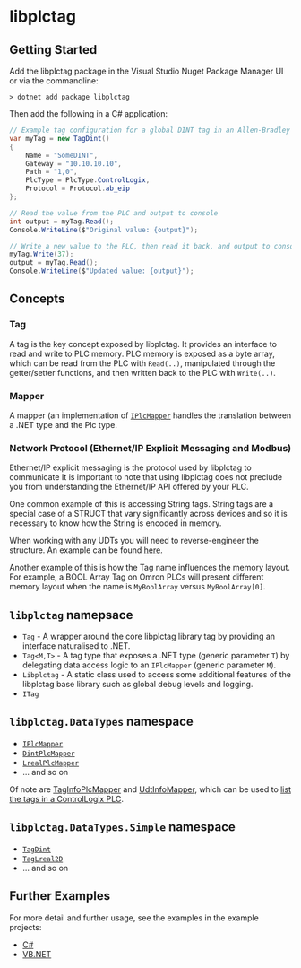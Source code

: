 # libplctag

## Getting Started

Add the libplctag package in the Visual Studio Nuget Package Manager UI or via the commandline:

`> dotnet add package libplctag`

Then add the following in a C# application:

```csharp
// Example tag configuration for a global DINT tag in an Allen-Bradley CompactLogix/ControlLogix PLC
var myTag = new TagDint()
{
    Name = "SomeDINT",
    Gateway = "10.10.10.10",
    Path = "1,0",
    PlcType = PlcType.ControlLogix,
    Protocol = Protocol.ab_eip
};

// Read the value from the PLC and output to console
int output = myTag.Read();        
Console.WriteLine($"Original value: {output}");

// Write a new value to the PLC, then read it back, and output to console
myTag.Write(37);    
output = myTag.Read();
Console.WriteLine($"Updated value: {output}");
```

## Concepts

### Tag

A tag is the key concept exposed by libplctag.
It provides an interface to read and write to PLC memory.
PLC memory is exposed as a byte array, which can be read from the PLC with `Read(..)`, manipulated through the getter/setter functions, and then written back to the PLC with `Write(..)`.

### Mapper
A mapper (an implementation of [`IPlcMapper`](https://github.com/libplctag/libplctag.NET/blob/master/src/libplctag/DataTypes/IPlcMapper.cs) handles the translation between a .NET type and the Plc type.

### Network Protocol (Ethernet/IP Explicit Messaging and Modbus)

Ethernet/IP explicit messaging is the protocol used by libplctag to communicate
It is important to note that using libplctag does not preclude you from understanding the Ethernet/IP API offered by your PLC.

One common example of this is accessing String tags.
String tags are a special case of a STRUCT that vary significantly across devices and so it is necessary to know how the String is encoded in memory.

When working with any UDTs you will need to reverse-engineer the structure.
An example can be found [here](src/Examples/CSharp%20DotNetCore/SequencePlcMapper.cs).

Another example of this is how the Tag name influences the memory layout.
For example, a BOOL Array Tag on Omron PLCs will present different memory layout when the name is `MyBoolArray` versus `MyBoolArray[0]`.

## `libplctag` namepsace
* `Tag` - A wrapper around the core libplctag library tag by providing an interface naturalised to .NET.
* `Tag<M,T>` - A tag type that exposes a .NET type (generic parameter `T`) by delegating data access logic to an `IPlcMapper` (generic parameter `M`).
* `Libplctag` - A static class used to access some additional features of the libplctag base library such as global debug levels and logging.
* `ITag`

## `libplctag.DataTypes` namespace
* [`IPlcMapper`](src/libplctag/DataTypes/IPlcMapper.cs)
* [`DintPlcMapper`](src/libplctag/DataTypes/DintPlcMapper.cs)
* [`LrealPlcMapper`](src/libplctag/DataTypes/LrealPlcMapper.cs)
* ... and so on

Of note are [TagInfoPlcMapper](src/libplctag/DataTypes/TagInfoPlcMapper.cs) and [UdtInfoMapper](src/libplctag/DataTypes/UdtInfoPlcMapper.cs), which can be used to [list the tags in a ControlLogix PLC](src/Examples/CSharp%20DotNetCore/ListUdtDefinitions.cs).

## `libplctag.DataTypes.Simple` namespace
* [`TagDint`](src/libplctag/DataTypes/Simple/Definitions.cs#L21)
* [`TagLreal2D`](src/libplctag/DataTypes/Simple/Definitions.cs#L41)
* ... and so on

## Further Examples

For more detail and further usage, see the examples in the example projects:

* [C#](src/Examples/CSharp%20DotNetCore)
* [VB.NET](src/Examples/VB.NET%20DotNetCore/Program.vb)
